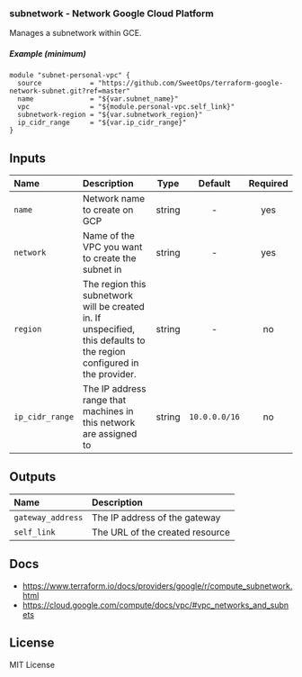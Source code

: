 ### subnetwork - Network Google Cloud Platform

Manages a subnetwork within GCE.

##### Example (minimum)

```hcl
module "subnet-personal-vpc" {
  source            = "https://github.com/SweetOps/terraform-google-network-subnet.git?ref=master"
  name              = "${var.subnet_name}"
  vpc               = "${module.personal-vpc.self_link}"
  subnetwork-region = "${var.subnetwork_region}"
  ip_cidr_range     = "${var.ip_cidr_range}"
}
```

## Inputs

| Name            | Description                                                                                                            |  Type  |    Default    | Required |
|:----------------|:-----------------------------------------------------------------------------------------------------------------------|:------:|:-------------:|:--------:|
| `name`          | Network name to create on GCP                                                                                          | string |       -       |   yes    |
| `network`       | Name of the VPC you want to create the subnet in                                                                       | string |       -       |   yes    |
| `region`        | The region this subnetwork will be created in. If unspecified, this defaults to the region configured in the provider. | string |       -       |    no    |
| `ip_cidr_range` | The IP address range that machines in this network are assigned to                                                     | string | `10.0.0.0/16` |    no    |

## Outputs

| Name              | Description                     |
|:------------------|:--------------------------------|
| `gateway_address` | The IP address of the gateway   |
| `self_link`       | The URL of the created resource |

## Docs

- https://www.terraform.io/docs/providers/google/r/compute_subnetwork.html
- https://cloud.google.com/compute/docs/vpc/#vpc_networks_and_subnets

## License

MIT License
